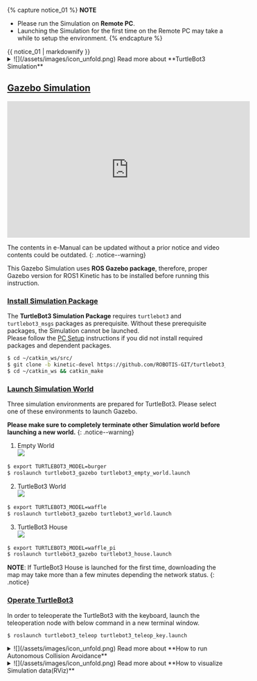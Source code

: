 
{% capture notice_01 %}
**NOTE**
- Please run the Simulation on **Remote PC**.
- Launching the Simulation for the first time on the Remote PC may take a while to setup the environment.
{% endcapture %}
<div class="notice--info">{{ notice_01 | markdownify }}</div>

<details>
<summary>
![](/assets/images/icon_unfold.png) Read more about **TurtleBot3 Simulation**
</summary>
TurtleBot3 supports simulation development environment that can be programmed and developed with a virtual robot in the simulation. There are two development environments to do this, one is using a **fake node with 3D visualization tool RViz**, and the other is using the **3D robot simulator Gazebo**.

- The **fake node** is suitable for testing with the robot model and movement, but it does not support sensors.
-  If you need to perform SLAM or Navigation, **Gazebo** would be a feasible solution as it supports sensors such as IMU, LDS, and camera.

In this instruction, Gazebo will be mainly introduced which is most widely used among ROS developers.

- **Gazebo Tutorials** : [http://gazebosim.org/tutorials](http://gazebosim.org/tutorials)
</details>

## [Gazebo Simulation](#gazebo-simulation)

<iframe width="560" height="315" src="https://www.youtube.com/embed/UzOoJ6a_mOg" frameborder="0" allow="autoplay; encrypted-media" allowfullscreen></iframe>

The contents in e-Manual can be updated without a prior notice and video contents could be outdated.
{: .notice--warning}

This Gazebo Simulation uses **ROS Gazebo package**, therefore, proper Gazebo version for ROS1 Kinetic has to be installed before running this instruction.


### [Install Simulation Package](#install-simulation-package)
The **TurtleBot3 Simulation Package** requires `turtlebot3` and `turtlebot3_msgs` packages as prerequisite. Without these prerequisite packages, the Simulation cannot be launched.  
Please follow the [PC Setup](/docs/en/platform/turtlebot3/quick-start/) instructions if you did not install required packages and dependent packages.

```bash
$ cd ~/catkin_ws/src/
$ git clone -b kinetic-devel https://github.com/ROBOTIS-GIT/turtlebot3_simulations.git
$ cd ~/catkin_ws && catkin_make
```

### [Launch Simulation World](#launch-simulation-world)

Three simulation environments are prepared for TurtleBot3. Please select one of these environments to launch Gazebo.  

**Please make sure to completely terminate other Simulation world before launching a new world.**
{: .notice--warning}

1. Empty World  
![](/assets/images/platform/turtlebot3/simulation/turtlebot3_empty_world.png)
```bash
$ export TURTLEBOT3_MODEL=burger
$ roslaunch turtlebot3_gazebo turtlebot3_empty_world.launch
```

2. TurtleBot3 World  
![](/assets/images/platform/turtlebot3/simulation/turtlebot3_world_bugger.png)
```bash
$ export TURTLEBOT3_MODEL=waffle
$ roslaunch turtlebot3_gazebo turtlebot3_world.launch
```

3. TurtleBot3 House  
![](/assets/images/platform/turtlebot3/simulation/turtlebot3_house.png)
```bash
$ export TURTLEBOT3_MODEL=waffle_pi
$ roslaunch turtlebot3_gazebo turtlebot3_house.launch
```

**NOTE**: If TurtleBot3 House is launched for the first time, downloading the map may take more than a few minutes depending the network status.
{: .notice}


### [Operate TurtleBot3](#operate-turtlebot3)

In order to teleoperate the TurtleBot3 with the keyboard, launch the teleoperation node with below command in a new terminal window.

```bash
$ roslaunch turtlebot3_teleop turtlebot3_teleop_key.launch
```

<details>
<summary>
![](/assets/images/icon_unfold.png) Read more about **How to run Autonomous Collision Avoidance**
</summary>
A simple collision avoidance node is prepared which keeps certain distance from obstacles and make turns to avoid collision.  
In order to autonomously drive a TurtleBot3 in the **TurtleBot3 world**, please follow the instruction below.

1. Terminate the turtlebot3_teleop_key node by entering `Ctrl` + `C` to the terminal that runs the teleop node.

2. Enter the below command to the terminal.
```bash
$ roslaunch turtlebot3_gazebo turtlebot3_simulation.launch
```
</details>

<details>
<summary>
![](/assets/images/icon_unfold.png) Read more about **How to visualize Simulation data(RViz)**
</summary>
RViz visualizes published topics while simulation is running. You can launch RViz in a new terminal window by entering below command.

```bash
$ roslaunch turtlebot3_gazebo turtlebot3_gazebo_rviz.launch
```

![](/assets/images/platform/turtlebot3/simulation/turtlebot3_gazebo_rviz.png)
</details>
